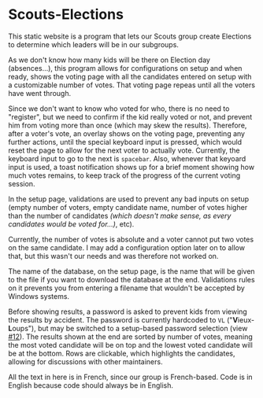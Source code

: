 # Scouts-Elections

This static website is a program that lets our Scouts group create Elections to determine which leaders will be in our subgroups.

As we don't know how many kids will be there on Election day (absences...), this program allows for configurations on setup and when ready, shows the voting page with all the candidates entered on setup with a customizable number of votes. That voting page repeas until all the voters have went through.

Since we don't want to know who voted for who, there is no need to "register", but we need to confirm if the kid really voted or not, and prevent him from voting more than once (which may skew the results).
Therefore, after a voter's vote, an overlay shows on the voting page, preventing any further actions, until the special keyboard input is pressed, which would reset the page to allow for the next voter to actually vote.
Currently, the keyboard input to go to the next is `spacebar`.
Also, whenever that keyoard input is used, a toast notification shows up for a brief moment showing how much votes remains, to keep track of the progress of the current voting session.

In the setup page, validations are used to prevent any bad inputs on setup (empty number of voters, empty candidate name, number of votes higher than the number of candidates *(which doesn't make sense, as every candidates would be voted for...)*, etc).

Currently, the number of votes is absolute and a voter cannot put two votes on the same candidate.
I may add a configuration option later on to allow that, but this wasn't our needs and was therefore not worked on.

The name of the database, on the setup page, is the name that will be given to the file if you want to download the database at the end.
Validations rules on it prevents you from entering a filename that wouldn't be accepted by Windows systems.

Before showing results, a password is asked to prevent kids from viewing the results by accident. The password is currently hardcoded to `VL` ("**V**ieux-**L**oups"), but may be switched to a setup-based password selection (view [#12][1]).
The results shown at the end are sorted by number of votes, meaning the most voted candidate will be on top and the lowest voted candidate will be at the bottom.
Rows are clickable, which highlights the candidates, allowing for discussions with other maintainers.

All the text in here is in French, since our group is French-based.
Code is in English because code should always be in English.

[1]: https://github.com/V-ed/Scouts-Elections/issues/12

